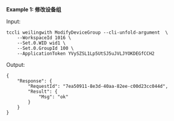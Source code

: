 **Example 1: 修改设备组**



Input: 

```
tccli weilingwith ModifyDeviceGroup --cli-unfold-argument  \
    --WorkspaceId 1016 \
    --Set.0.WID wid1 \
    --Set.0.GroupId 100 \
    --ApplicationToken YVySZSL1Lp5UtSJ5uJVLJYOKDEGfCCH2
```

Output: 
```
{
    "Response": {
        "RequestId": "7ea50911-8e3d-40aa-82ee-c00d23cc044d",
        "Result": {
            "Msg": "ok"
        }
    }
}
```

